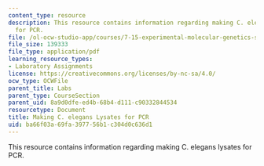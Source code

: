 ```yaml
---
content_type: resource
description: This resource contains information regarding making C. elegans lysates
  for PCR.
file: /ol-ocw-studio-app/courses/7-15-experimental-molecular-genetics-spring-2015/ba66f03a69fa397756b1c304d0c636d1_MIT7_15S15_Wormlysis_forPCR.pdf
file_size: 139333
file_type: application/pdf
learning_resource_types:
- Laboratory Assignments
license: https://creativecommons.org/licenses/by-nc-sa/4.0/
ocw_type: OCWFile
parent_title: Labs
parent_type: CourseSection
parent_uid: 8a9d0dfe-ed4b-68b4-d111-c90332844534
resourcetype: Document
title: Making C. elegans Lysates for PCR
uid: ba66f03a-69fa-3977-56b1-c304d0c636d1
---
```

This resource contains information regarding making C. elegans lysates for PCR.